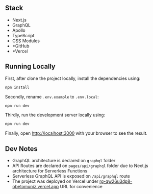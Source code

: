 ## Stack

- Next.js
- GraphQL
- Apollo
- TypeScript
- CSS Modules
- \*GitHub
- \*Vercel

## Running Locally

First, after clone the project locally, install the dependencies using:

```bash
npm install
```

Secondly, rename `.env.example` to `.env.local`:

```bash
npm run dev
```

Thirdly, run the development server locally using:

```bash
npm run dev
```

Finally, open [http://localhost:3000](http://localhost:3000) with your browser to see the result.

## Dev Notes

- GraphQL architecture is declared on `graphql` folder
- API Routes are declared on `pages/api/graphql` folder due to Next.js architecture for Serverless Functions
- Serverless GraphQL API is exposed on `/api/graphql` route
- The project was deployed on Vercel under [rg-qw26u3dp8-obetomuniz.vercel.app](https://rg-qw26u3dp8-obetomuniz.vercel.app/) URL for convenience
